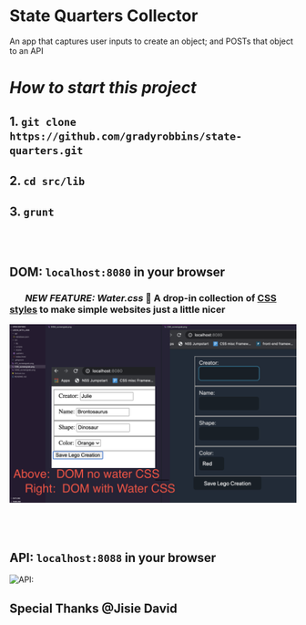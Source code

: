 # State Quarters Collector
An app that captures user inputs to create an object; and POSTs that object to an API


# _How to start this project_

## 1. ``` git clone https://github.com/gradyrobbins/state-quarters.git ```
## 2. ``` cd src/lib ```
## 3. ``` grunt   ```
<br/><br/>
## DOM:  ```localhost:8080``` in your browser 

### &nbsp;&nbsp;&nbsp; &nbsp;&nbsp;&nbsp;*NEW FEATURE: Water.css* 🌊 A drop-in collection of [CSS styles](https://watercss.netlify.app/) to make simple websites just a little nicer
![Before/after:](compareDOMviewsUsingWATERCSS.png)
<br/><br/> <br/><br/>
## API:  ```localhost:8088``` in your browser
![API:](API_screengrab.png)


## Special Thanks @Jisie David

